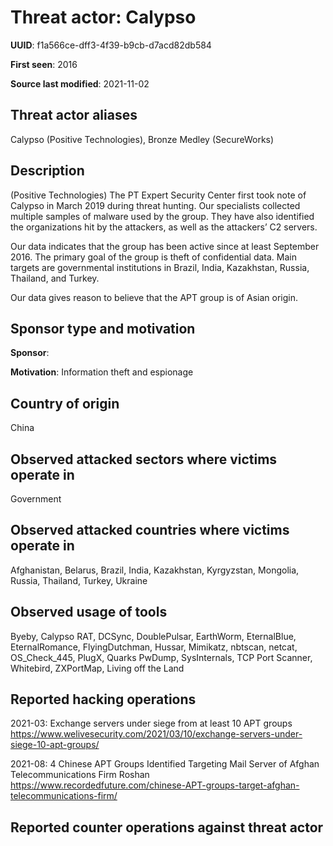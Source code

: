 # Threat actor: Calypso

**UUID**: f1a566ce-dff3-4f39-b9cb-d7acd82db584

**First seen**: 2016

**Source last modified**: 2021-11-02

## Threat actor aliases

Calypso (Positive Technologies), Bronze Medley (SecureWorks)

## Description

(Positive Technologies) The PT Expert Security Center first took note of Calypso in March 2019 during threat hunting. Our specialists collected multiple samples of malware used by the group. They have also identified the organizations hit by the attackers, as well as the attackers’ C2 servers.

Our data indicates that the group has been active since at least September 2016. The primary goal of the group is theft of confidential data. Main targets are governmental institutions in Brazil, India, Kazakhstan, Russia, Thailand, and Turkey.

Our data gives reason to believe that the APT group is of Asian origin.

## Sponsor type and motivation

**Sponsor**: 

**Motivation**: Information theft and espionage


## Country of origin

China

## Observed attacked sectors where victims operate in

Government

## Observed attacked countries where victims operate in

Afghanistan, Belarus, Brazil, India, Kazakhstan, Kyrgyzstan, Mongolia, Russia, Thailand, Turkey, Ukraine

## Observed usage of tools

Byeby, Calypso RAT, DCSync, DoublePulsar, EarthWorm, EternalBlue, EternalRomance, FlyingDutchman, Hussar, Mimikatz, nbtscan, netcat, OS_Check_445, PlugX, Quarks PwDump, SysInternals, TCP Port Scanner, Whitebird, ZXPortMap, Living off the Land

## Reported hacking operations

2021-03: Exchange servers under siege from at least 10 APT groups
https://www.welivesecurity.com/2021/03/10/exchange-servers-under-siege-10-apt-groups/

2021-08: 4 Chinese APT Groups Identified Targeting Mail Server of Afghan Telecommunications Firm Roshan
https://www.recordedfuture.com/chinese-APT-groups-target-afghan-telecommunications-firm/

## Reported counter operations against threat actor





